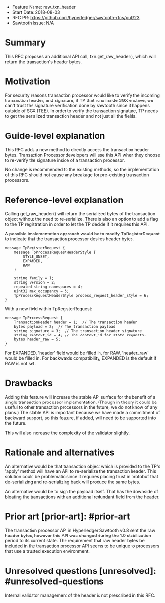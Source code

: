 - Feature Name: raw_txn_header
- Start Date: 2018-08-03
- RFC PR: https://github.com/hyperledger/sawtooth-rfcs/pull/23
- Sawtooth Issue: N/A

# Summary
[summary]: #summary

This RFC proposes an additional API call, txn.get_raw_header(), which will
return the transaction's header bytes.

# Motivation
[motivation]: #motivation

For security reasons transaction processor would like to verify the incoming
transaction header, and signature, if TP that runs inside SGX enclave, we
can't trust the signature verification done by sawtooth since it happens
outside of SGX (TEE).
In order to verify the transaction signature, TP needs to get the serialized
transaction header and not just all the fields.


# Guide-level explanation
[guide-level-explanation]: #guide-level-explanation

This RFC adds a new method to directly access the transaction header bytes.
Transaction Processor developers will use this API when they choose to re-verify
the signature inside of a transaction processor.

No change is recommended to the existing methods, so the implementation of this RFC
should not cause any breakage for pre-existing transaction processors.

# Reference-level explanation
[reference-level-explanation]: #reference-level-explanation

Calling get_raw_header() will return the serialized bytes of the transaction
object without the need to re-serialize.
There is also an option to add a flag to the TP registration in order to let the
TP decide if it requires this API.

A possible implementation approach would be to modify TpRegisterRequest to
indicate that the transaction processor desires header bytes.

    message TpRegisterRequest {
        message TpProcessRequestHeaderStyle {
            STYLE_UNSET,
            EXPANDED,
            RAW
        }

        string family = 1;
        string version = 2;
        repeated string namespaces = 4;
        uint32 max_occupancy = 5;
        TpProcessRequestHeaderStyle process_request_header_style = 6;
    }

With a new field within TpRegisterRequest:

    message TpProcessRequest {
        TransactionHeader header = 1;  // The transaction header
        bytes payload = 2;  // The transaction payload
        string signature = 3;  // The transaction header_signature
        string context_id = 4; // The context_id for state requests.
        bytes header_raw = 5;
    }

For EXPANDED, 'header' field would be filled in, for RAW, 'header_raw' would
be filled in.
For backwards compatibility, EXPANDED is the default if RAW is not set.

# Drawbacks
[drawbacks]: #drawbacks

Adding this feature will increase the stable API surface for the benefit of a
single transaction processor implementation. (Though in theory it could be
useful to other transaction processors in the future, we do not know of any
plans.) The stable API is important because we have made a commitment of
backward support, so this feature, if added, will need to be supported into
the future.

This will also increase the complexity of the validator slightly.

# Rationale and alternatives
[alternatives]: #alternatives

An alternative would be that transaction object which is provided to the TP's
'apply' method will have an API to re-serialize the transaction header.
This solution could be problematic since it requires placing trust in protobuf
that de-serializing and re-serializing back will produce the same bytes.

An alternative would be to sign the payload itself. That has the downside of
bloating the transactions with an additional redundant field from the header.

# Prior art [prior-art]: #prior-art

The transaction processor API in Hyperledger Sawtooth v0.8 sent the raw header
bytes, however this API was changed during the 1.0 stabilization period to
its current state. The requirement that raw header bytes be included in the
transaction processor API seems to be unique to processors that use a trusted
execution environment.

# Unresolved questions [unresolved]: #unresolved-questions

Internal validator management of the header is not prescribed in this RFC.

